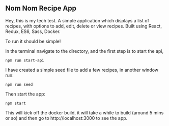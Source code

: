 ## Nom Nom Recipe App

Hey, this is my tech test. A simple application which displays a list of recipes, with options to add, edit, delete or view recipes. Built using React, Redux, ES6, Sass, Docker.

To run it should be simple!

In the terminal navigate to the directory, and the first step is to start the api,
```
npm run start-api
```

I have created a simple seed file to add a few recipes, in another window run:
```
npm run seed
```

Then start the app:
```
npm start
```

This will kick off the docker build, it will take a while to build (around 5 mins or so) and then go to http://localhost:3000 to see the app.
